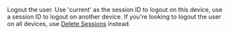 Logout the user.
Use 'current' as the session ID to logout on this device, use a session ID to logout on another device.
If you're looking to logout the user on all devices, use [Delete Sessions](https://appwrite.io/docs/references/cloud/client-web/account#deleteSessions) instead.
